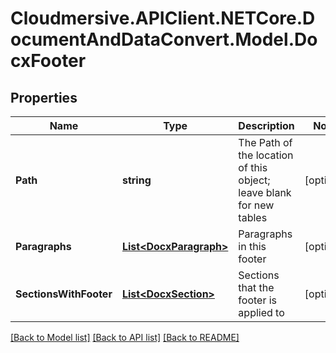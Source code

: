 # Cloudmersive.APIClient.NETCore.DocumentAndDataConvert.Model.DocxFooter
## Properties

Name | Type | Description | Notes
------------ | ------------- | ------------- | -------------
**Path** | **string** | The Path of the location of this object; leave blank for new tables | [optional] 
**Paragraphs** | [**List&lt;DocxParagraph&gt;**](DocxParagraph.md) | Paragraphs in this footer | [optional] 
**SectionsWithFooter** | [**List&lt;DocxSection&gt;**](DocxSection.md) | Sections that the footer is applied to | [optional] 

[[Back to Model list]](../README.md#documentation-for-models) [[Back to API list]](../README.md#documentation-for-api-endpoints) [[Back to README]](../README.md)

